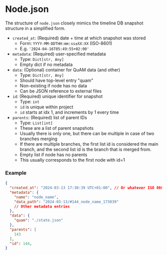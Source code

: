 # Node.json

The structure of `node.json` closely mimics the timeline DB snapshot structure in a simplified form.

- `created_at`: (Required) date + time at which snapshot was stored 
  - Form: `YYYY-MM-DDTHH:mm:ss±XX:XX` (ISO-8601)
  - E.g. `'2024-04-16T05:49:55+02:00'`
- `metadata`: (Required) user-specified metadata
  - Type: `Dict[str, Any]`
  - Empty dict if no metadata
- `data`: (Optional) container for QuAM data (and other)
  - Type: `Dict[str, Any]`
  - Should have top-level entry "quam"
  - Non-existing if node has no data
  - Can be JSON reference to external files
- `id`: (Required) unique identifier for snapshot
  - Type: `int`
  - `id` is unique within project
  - `id` starts at idx 1, and increments by 1 every time
- `parents`: (Required) list of parent IDs
  - Type: `List[int]`
  - These are a list of parent snapshots 
  - Usually there is only one, but there can be multiple in case of two branches merging 
  - If there are multiple branches, the first list id is considered the main branch, and the second list id is the branch that is merged from. 
  - Empty list if node has no parents 
  - This usually corresponds to the first node with id=1

### Example
```json lines
{
  "created_at": "2024-03-13 17:30:39 UTC+01:00", // Or whatever ISO 8601 suggests
  "metadata": {
    "name": "node_name",
    "data_path": "2024-03-13/#144_node_name_173039"
    // Other metadata entries
  },
  "data": {
    "quam": "./state.json"
  },
  "parents": [
    143
  ],
  "id": 144,
}
```
